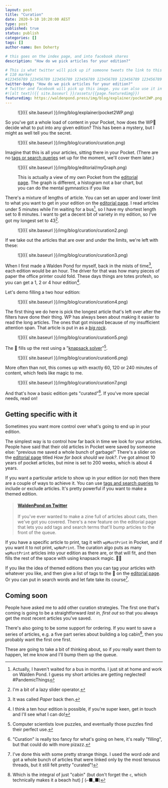 ```yaml
---
layout: post
title: "Curation"
date: 2020-9-10 10:20:00 AEST
type: post
published: true
status: publish
categories: []
tags: []
author-name: Ben Doherty

# this goes on the index page, and into facebook shares
description: "How do we pick articles for your edition?"

# This is what twitter will pick up if someone tweets the link to this page
# 110 marker
#123456789 123456789 123456789 123456789 123456789 123456789 123456789 123456789 123456789 123456789 123456789 123456789
twitter-body: "How do we pick articles for your edition?"
# Twitter and facebook will pick up this image. you can also use it in a post with: -
#![alt text]({{ site.baseurl }}/assets/{{page.featuredimg}})
featuredimg: https://waldenpond.press/img/blog/explainer/pocket2WP.png
---
```


<figure class="half-width right">
![]({{ site.baseurl }}/img/blog/explainer/pocket2WP.png)

</figure>

So you've got a whole load of content in your Pocket, how does the WP🤖 decide what to put into any given edition? This has been a mystery, but I might as well tell you the secret.

<figure class="">
![]({{ site.baseurl }}/img/blog/curation/curation.png)

</figure>

Imagine that this is all your articles, sitting there in your Pocket. (There are no [tags or search queries](https://waldenpond.press/2020/05/26/editorial.html#search-and-tags) set up for the moment, we'll cover them later.)

<figure class="half-width right">
![]({{ site.baseurl }}/img/blog/editorial/myGraph.png)
<figcaption>

This is actually a view of my own Pocket from the [editorial page](https://waldenpond.press/editorial). The graph is different, a histogram not a bar chart, but you can do the mental gymnastics if you like

</figcaption>

</figure>

There's a mixture of lengths of article. You can set an upper and lower limit to what you want to get in your edition on the [editorial page](https://waldenpond.press/editorial). I read articles under 5 minutes while I'm waiting for a bus[^bus], so I have my shortest length set to 8 minutes. I want to get a decent bit of variety in my edition, so I've got my longest set to 43[^slide].

[^slide]: I'm a bit of a lazy slider operator.
[^bus]: Actually, I haven't waited for a bus in months. I just sit at home and work on Walden Pond. I guess my short articles are getting neglected! #PandemicThings

<figure class="">
![]({{ site.baseurl }}/img/blog/curation/curation2.png)

</figure>

If we take out the articles that are over and under the limits, we're left with these:

<figure class="">
![]({{ site.baseurl }}/img/blog/curation/curation3.png)

</figure>

When I first made a Walden Pond for myself, back in the mists of time[^mists], each edition would be an hour. The driver for that was how many pieces of paper the office printer could fold. These days things are totes profesh, so you can get a 1, 2 or 4 hour edition[^ten].

Let's demo filling a two hour edition:

[^ten]: I think a ten hour edition is possible, if you're super keen, get in touch and I'll see what I can do!
[^mists]: It was called _Paper_ back then.

<figure class="">
![]({{ site.baseurl }}/img/blog/curation/curation4.png)

</figure>

The first thing we do here is pick the longest article that's left over after the filters have done their thing. WP has always been about making it easier to read the long articles. The ones that got missed because of my insufficient attention span. That article is put in as a [_big rock_](https://zenhabits.net/big-rocks-first-double-your-productivity-this-week/).

<figure class="">
![]({{ site.baseurl }}/img/blog/curation/curation5.png)

</figure>

The 🤖 fills up the rest using a "[knapsack solver](https://en.wikipedia.org/wiki/Knapsack_problem)"[^knap].

[^knap]: Computer scientists love puzzles, and eventually those puzzles find their perfect use.

<figure class="">
![]({{ site.baseurl }}/img/blog/curation/curation6.png)

</figure>

More often than not, this comes up with exactly 60, 120 or 240 minutes of content, which feels like magic to me.

<figure class="">
![]({{ site.baseurl }}/img/blog/curation/curation7.png)

</figure>

And that's how a basic edition gets "curated"[^cur]. If you've more special needs, read on!

[^cur]: "Curation" is really too fancy for what's going on here, it's really "filling", but that could do with more pizazz.

## Getting specific with it

Sometimes you want more control over what's going to end up in your edition.

The simplest way is to control how far back in time we look for your articles. People have said that their old articles in Pocket were saved by someone else: "previous me saved a whole bunch of garbage!" There's a slider on the [editorial page](https://waldenpond.press/editorial) titled _How far back should we look?_. I've got almost 10 years of pocket articles, but mine is set to 200 weeks, which is about 4 years.

If you want a particular article to show up in your edition (or not) then there are a couple of ways to achieve it. You can use [tags and search queries](https://waldenpond.press/2020/05/26/editorial.html#search-and-tags) to include or exclude articles. It's pretty powerful if you want to make a themed edition.

<blockquote class="embedly-card" data-card-key="21a00e20b7894d38ace4b4dc87834d7e" data-card-image="https://pbs.twimg.com/profile_banners/1258000989241524225/1590389519/1500x500" data-card-type="article-full">

<h4><a href="https://twitter.com/WaldenPondZine/status/1264813627069984768">WaldenPond on Twitter</a></h4>

<p>If you've ever wanted to make a zine full of articles about cats, then we've got you covered. There's a new feature on the editorial page that lets you add tags and search terms that'll bump articles to the front of the queue.</p></blockquote>

<script async src="//cdn.embedly.com/widgets/platform.js" charset="UTF-8"></script>

If you have a specific article to print, tag it with `wpMustPrint` in Pocket, and if you want it to not print, `wpNoPrint`. The curation algo puts as many `wpMustPrint` articles into your edition as there are, or that will fit, and then fills the rest of the space with using knapsack magic. 🧙‍♂️

If you like the idea of themed editions then you can tag your articles with whatever you like, and then give a list of tags to the 🤖 on the [editorial page](https://waldenpond.press/editorial). Or you can put in search words and let fate take its course[^rand].

[^rand]: I've done this with some pretty strange things. I used the word _ode_ and got a whole bunch of articles that were linked only by the most tenuous threads, but it still felt pretty "curated"!

## Coming soon

People have asked me to add other curation strategies. The first one that's coming is going to be a straightforward _last in, first out_ so that you always get the most recent articles you've saved.

There's also going to be some support for ordering. If you want to save a series of articles, e.g. a five part series about building a log cabin[^integral], then you probably want the first one first.

These are going to take a bit of thinking about, so if _you_ really want them to happen, let me know and I'll bump them up the queue.

[^integral]: Which is the integral of just "cabin" (but don't forget the `c`, which technically makes it a beach hut) ∫ (⌐■_■)
